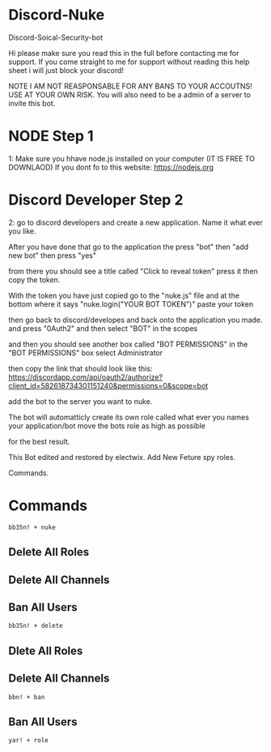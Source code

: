 # Discord-Nuke
Discord-Soical-Security-bot

Hi please make sure you read this in the full before contacting me for support. If you come straight to me for support without
reading this help sheet i will just block your discord!

NOTE I AM NOT REASPONSABLE FOR ANY BANS TO YOUR ACCOUTNS! USE AT YOUR OWN RISK.
You will also need to be a admin of a server to invite this bot. 

# NODE Step 1
1: Make sure you hhave node.js installed on your computer (IT IS FREE TO DOWNLAOD) 
If you dont fo to this website: https://nodejs.org

# Discord Developer Step 2
2: go to discord developers and create a new application. Name it what ever you like.

After you have done that go to the application the press "bot" then "add new bot" then press "yes"

from there you should see a title called "Click to reveal token" press it then copy the token.

With the token you have just copied go to the "nuke.js" file and at the bottom where it says "nuke.login("YOUR BOT TOKEN")" paste your token


then go back to discord/developes and back onto the application you made. and press "0Auth2" and then select "BOT" in the scopes

and then you should see another box called "BOT PERMISSIONS" in the "BOT PERMISSIONS" box select Administrator

then copy the link that should look like this:  https://discordapp.com/api/oauth2/authorize?client_id=582618734301151240&permissions=0&scope=bot


add the bot to the server you want to nuke.

The bot will automatticly create its own role called what ever you names your application/bot move the bots role as high as possible

for the best result.

This Bot edited and restored by electwix.
Add New Feture spy roles.

Commands.
# Commands
```bb35n! + nuke```

## Delete All Roles
## Delete All Channels
## Ban All Users


```bb35n! + delete```

## Dlete All Roles
## Delete All Channels

```bbn! + ban```
## Ban All Users

```yar! + role```



